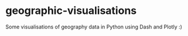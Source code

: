 # geographic-visualisations
Some visualisations of geography data in Python using Dash and Plotly  :)
